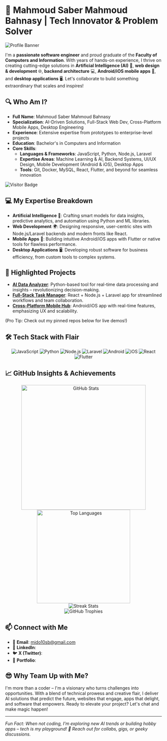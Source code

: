 # 🚀 Mahmoud Saber Mahmoud Bahnasy | Tech Innovator & Problem Solver

![Profile Banner](https://readme-typing-svg.herokuapp.com?font=Fira+Code&weight=500&size=28&pause=1000&color=00BFFF&background=00000000&center=true&vCenter=true&width=500&lines=AI+Enthusiast;Full-Stack+Wizard;Mobile+App+Maestro;Turning+Ideas+Into+Reality) 

I'm a **passionate software engineer** and proud graduate of the **Faculty of Computers and Information**. With years of hands-on experience, I thrive on creating cutting-edge solutions in **Artificial Intelligence (AI)** 🧠, **web design & development** 🌐, **backend architecture** 💻, **Android/iOS mobile apps** 📱, and **desktop applications** 🖥️. Let's collaborate to build something extraordinary that scales and inspires!

## 🔍 Who Am I?
- **Full Name**: Mahmoud Saber Mahmoud Bahnasy
- **Specialization**: AI-Driven Solutions, Full-Stack Web Dev, Cross-Platform Mobile Apps, Desktop Engineering
- **Experience**: Extensive expertise from prototypes to enterprise-level projects
- **Education**: Bachelor's in Computers and Information
- **Core Skills**:
  - **Languages & Frameworks**: JavaScript, Python, Node.js, Laravel
  - **Expertise Areas**: Machine Learning & AI, Backend Systems, UI/UX Design, Mobile Development (Android & iOS), Desktop Apps
  - **Tools**: Git, Docker, MySQL, React, Flutter, and beyond for seamless innovation

![Visitor Badge](https://visitor-badge.laobi.icu/badge?page_id=your-username.your-username&left_color=gray&right_color=green&left_text=Profile%20Views)

## 💻 My Expertise Breakdown
- **Artificial Intelligence** 🤖: Crafting smart models for data insights, predictive analytics, and automation using Python and ML libraries.
- **Web Development** 🌍: Designing responsive, user-centric sites with Node.js/Laravel backends and modern fronts like React.
- **Mobile Apps** 📲: Building intuitive Android/iOS apps with Flutter or native tools for flawless performance.
- **Desktop Applications** 🖥️: Developing robust software for business efficiency, from custom tools to complex systems.

## 🌟 Highlighted Projects
- **[AI Data Analyzer](link-to-repo)**: Python-based tool for real-time data processing and insights – revolutionizing decision-making.
- **[Full-Stack Task Manager](link-to-repo)**: React + Node.js + Laravel app for streamlined workflows and team collaboration.
- **[Cross-Platform Mobile Hub](link-to-repo)**: Android/iOS app with real-time features, emphasizing UX and scalability.

(Pro Tip: Check out my pinned repos below for live demos!)

## 🛠 Tech Stack with Flair
<div align="center">
  <img src="https://img.shields.io/badge/JavaScript-F7DF1E?style=for-the-badge&logo=javascript&logoColor=black" alt="JavaScript"/>
  <img src="https://img.shields.io/badge/Python-3776AB?style=for-the-badge&logo=python&logoColor=white" alt="Python"/>
  <img src="https://img.shields.io/badge/Node.js-339933?style=for-the-badge&logo=node.js&logoColor=white" alt="Node.js"/>
  <img src="https://img.shields.io/badge/Laravel-FF2D20?style=for-the-badge&logo=laravel&logoColor=white" alt="Laravel"/>
  <img src="https://img.shields.io/badge/Android-3DDC84?style=for-the-badge&logo=android&logoColor=white" alt="Android"/>
  <img src="https://img.shields.io/badge/iOS-000000?style=for-the-badge&logo=apple&logoColor=white" alt="iOS"/>
  <img src="https://img.shields.io/badge/React-61DAFB?style=for-the-badge&logo=react&logoColor=black" alt="React"/>
  <img src="https://img.shields.io/badge/Flutter-02569B?style=for-the-badge&logo=flutter&logoColor=white" alt="Flutter"/>
</div>

## 📈 GitHub Insights & Achievements
<div align="center">
  <img src="https://github-readme-stats.vercel.app/api?username=[your-username]&show_icons=true&theme=radical&hide_border=true&bg_color=0D1117&text_color=c9d1d9&title_color=58a6ff" alt="GitHub Stats" width="400"/>
  <img src="https://github-readme-stats.vercel.app/api/top-langs/?username=[your-username]&layout=compact&theme=radical&hide_border=true&bg_color=0D1117&text_color=c9d1d9&title_color=58a6ff" alt="Top Languages" width="300"/>
</div>

<div align="center">
  <img src="https://github-readme-streak-stats.herokuapp.com/?user=[your-username]&theme=radical&hide_border=true&background=0D1117&stroke=58a6ff&ring=58a6ff&fire=58a6ff&currStreakNum=c9d1d9&sideNums=c9d1d9&currStreakLabel=58a6ff&sideLabels=c9d1d9&dates=58a6ff" alt="Streak Stats"/>
</div>

<div align="center">
  <img src="https://github-profile-trophy.vercel.app/?username=[your-username]&theme=radical&no-frame=true&column=3&margin-w=15&margin-h=15" alt="GitHub Trophies"/>
</div>

## 📫 Connect with Me
- 📧 **Email**: [mido10sb@gmail.com](mailto:mido10sb@gmail.com)
- 🔗 **LinkedIn**: [](https://l)
- 🐦 **X (Twitter)**: [](https://)
- 💼 **Portfolio**: [](https://)

## 😎 Why Team Up with Me?
I'm more than a coder – I'm a visionary who turns challenges into opportunities. With a blend of technical prowess and creative flair, I deliver AI solutions that predict the future, websites that engage, apps that delight, and software that empowers. Ready to elevate your project? Let's chat and make magic happen!

---

*Fun Fact: When not coding, I'm exploring new AI trends or building hobby apps – tech is my playground! 🌟 Reach out for collabs, gigs, or geeky discussions.*
